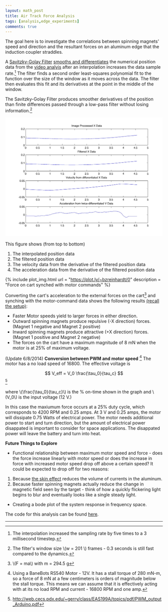```yaml
---
layout: math_post 
title: Air Track Force Analysis
tags: [analysis,edge_experiments]
comments: true
---
```

The goal here is to investigate the correlations between spinning magnets' speed and direction and the resultant forces on an aluminum edge that the induction coupler straddles. 

A [Savitzky-Golay Filter][] [smooths and differentiates][numDif] the numerical position data from the [video analyis](air_track_image_analysis.html) after an interpolation increases the data sample rate.[^1]  The filter finds a second order least-squares polynomial fit to the function over the size of the window as it moves across the data. The filter then evaluates this fit and its derivatives at the point in the middle of the window. 

The Savitzky-Golay Filter produces smoother derivatives of the position than finite differences passed through a low-pass filter without losing information.[^2] 

<!-- Put in equations for the polynomials maybe --> 


<!-- Perhaps replace the filename with a liquid post name tag -->
 ![x_data](/pictures/air_track_force_analysis/all_data.jpg)

 This figure shows (from top to bottom)

 1.	The interpolated position data
 2. The filtered position data
 3. The velocity data from the derivative of the filtered position data
 4. The acceleration data from the derivative of the filtered position data 

{% include plot_img.html url = "https://plot.ly/~bzreinhardt/0" description = "Force on cart synched with motor commands" %}


Converting the cart's acceleration to the external forces on the cart[^3] and synching with the motor-command data shows the following results [(recall the setup)][data acq]:

* Faster Motor speeds yield to larger forces in either direction. 
* Outward spinning magnets produce repulsive (-X direction) forces. (Magnet 1 negative and Magnet 2 positive)
* Inward spinning magnets produce attractive (+X direction) forces. (Magnet 1 positive and Magnet 2 negative)
* The forces on the cart have a maximum magnitude of 8 mN when the motor is at 25% of maximum voltage. 

(Update 6/8/2014)
__Conversion between PWM and motor speed__ [^4] The motor has a no load speed of 16800. The effective voltage is 

$$ V_eff = V_0 \frac{\tau_0}{tau_c} $$ [^5] 

where \\(\frac{\tau_0}{tau_c}\\) is the % on-time shown in the graph and \\(V_0\\) is the input voltage (12 V.)

<a name = "specs"><a>
In this case the maxiumum force occurs at a 25% duty cycle, which corresponds to 4200 RPM and 0.25 amps. At 3 V and 0.25 amps, the motor will dissipate 0.75 Watts of electrical power. The motor needs additional power to start and turn direction, but the amount of electrical power disappated is important to consider for space applications. The disappated power will leave the battery and turn into heat.


__Future Things to Explore__

* Functional relationship between maximum motor speed and force - does the force increase linearly with motor speed or does the increase in force with increased motor speed drop off above a certain speed? It could be expected to drop off for two reasons: 
1)	Because [the skin effect][SE] reduces the volume of currents in the aluminum. 
2)	Because faster spinning magnets actually reduce the change in magnetic field seen by the target - think of how a quickly flickering light begins to blur and eventually looks like a single steady light. 

* Creating a bode plot of the system response in frequency space. 

The code for this analysis can be found [here][pos2Acc].



<!-- FOODNOTES AND REFERENCES -->

[Savitzky-Golay Filter]:http://en.wikipedia.org/wiki/Savitzky%E2%80%93Golay_filter_for_smoothing_and_differentiation
[numDif]:http://en.wikipedia.org/wiki/Numerical_differentiation
[data acq]: air_track_data_acquisition.html
[SE]: http://en.wikipedia.org/wiki/Skin_effect
[pos2Acc]: https://github.com/bzreinhardt/track-video-analysis/blob/master/Scripts/pos2accTest.m
***
 [^1]:  The interpolation increased the sampling rate by five times to a 3 millisecond timestep.
 [^2]:  The filter's window size \\(w = 201 \\) frames - 0.3 seconds is still fast compared to the dynamics.
 [^3]: \\(F = ma\\) with m = 294.5 g
 [^4]: Using a BaneBots RS540 Motor - 12V. It has a stall torque of 280 mN-m, so a force of 8 mN at a few centimeters is orders of magnitude below the stall torque. This means we can assume that it is effectively acting with at its no load RPM and current - 16800 RPM and one amp.
 [^5]: http://web.cecs.pdx.edu/~gerry/class/EAS199A/topics/pdf/PWM_output_Arduino.pdf